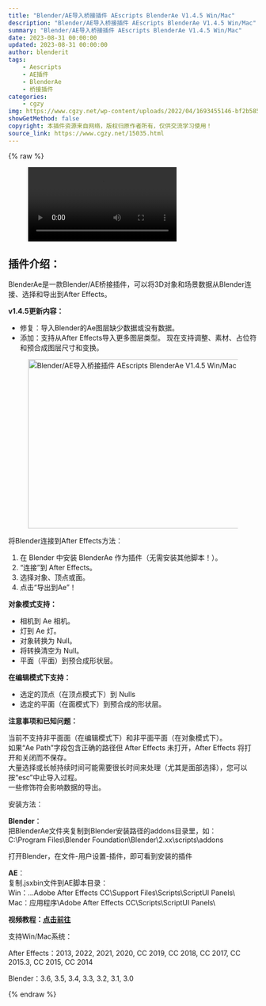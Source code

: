 ```yaml
---
title: "Blender/AE导入桥接插件 AEscripts BlenderAe V1.4.5 Win/Mac"
description: "Blender/AE导入桥接插件 AEscripts BlenderAe V1.4.5 Win/Mac"
summary: "Blender/AE导入桥接插件 AEscripts BlenderAe V1.4.5 Win/Mac"
date: 2023-08-31 00:00:00
updated: 2023-08-31 00:00:00
author: blenderit
tags: 
    - Aescripts
    - AE插件
    - BlenderAe
    - 桥接插件
categories:
    - cgzy
img: https://www.cgzy.net/wp-content/uploads/2022/04/1693455146-bf2b585aaeb7a04.webp
showGetMethod: false
copyright: 本插件资源来自网络，版权归原作者所有，仅供交流学习使用！
source_link: https://www.cgzy.net/15035.html
---
```


{% raw %}
<figure class="wp-block-video aligncenter"><video controls src="https://cloud.video.taobao.com/play/u/195004553/p/1/e/6/t/1/355349820807.mp4"></video></figure><div class="wp-block-pandastudio-title"><div class="title_style_01"><h2 id="h2-0">插件介绍：</h2></div></div><p class="is-style-text-indent-2em">BlenderAe是一款Blender/AE桥接插件，可以将3D对象和场景数据从Blender连接、选择和导出到After Effects。</p><p><strong>v1.4.5更新内容：</strong></p><ul>
<li>修复：导入Blender的Ae图层缺少数据或没有数据。</li>



<li>添加：支持从After Effects导入更多图层类型。 现在支持调整、素材、占位符和预合成图层尺寸和变换。</li>
</ul><div class="wp-block-image is-style-border-round-and-with-shadow">
<figure class="aligncenter size-full"><img fetchpriority="high" decoding="async" width="460" height="342" src="https://www.cgzy.net/wp-content/uploads/2023/08/1693455019-1aaab14553dac06.webp" class="wp-image-33321" title="Blender/AE导入桥接插件 AEscripts BlenderAe V1.4.5 Win/Mac" alt="Blender/AE导入桥接插件 AEscripts BlenderAe V1.4.5 Win/Mac"></figure></div><div class="wp-block-pandastudio-title"><div class="title_style_01"><p>将Blender连接到After Effects方法：</p></div></div><ol>
<li>在 Blender 中安装 BlenderAe 作为插件（无需安装其他脚本！）。</li>



<li>“连接”到 After Effects。</li>



<li>选择对象、顶点或面。</li>



<li>点击“导出到Ae”！</li>
</ol><p><strong>对象模式支持：</strong></p><ul>
<li>相机到 Ae 相机。</li>



<li>灯到 Ae 灯。</li>



<li>对象转换为 Null。</li>



<li>将转换清空为 Null。</li>



<li>平面（平面）到预合成形状层。</li>
</ul><p><strong>在编辑模式下支持：</strong></p><ul>
<li>选定的顶点（在顶点模式下）到 Nulls</li>



<li>选定的平面（在面模式下）到预合成的形状层。</li>
</ul><p><strong>注意事项和已知问题：</strong></p><p>当前不支持非平面面（在编辑模式下）和非平面平面（在对象模式下）。<br>如果“Ae Path”字段包含正确的路径但 After Effects 未打开，After Effects 将打开和关闭而不保存。<br>大量选择或长帧持续时间可能需要很长时间来处理（尤其是面部选择），您可以按“esc”中止导入过程。<br>一些修饰符会影响数据的导出。</p><div class="wp-block-pandastudio-title"><div class="title_style_01"><p>安装方法：</p></div></div><p><strong>Blender</strong>：<br>把BlenderAe文件夹复制到Blender安装路径的addons目录里，如：<br>C:\Program Files\Blender Foundation\Blender\2.xx\scripts\addons</p><p>打开Blender，在文件-用户设置-插件，即可看到安装的插件</p><p><strong>AE</strong>：<br>复制.jsxbin文件到AE脚本目录：<br>Win：…Adobe After Effects CC\Support Files\Scripts\ScriptUI Panels\<br>Mac：应用程序\Adobe After Effects CC\Scripts\ScriptUI Panels\</p><p class="has-text-align-center"><strong>视频教程：<a href="https://www.cgzy.net/go?_=98e0360b84aHR0cHM6Ly93d3cuYmlsaWJpbGkuY29tL3ZpZGVvL0JWMUdxNHkxUzczeS8%3D" data-type="URL" data-id="https://www.cgzy.net/go?_=98e0360b84aHR0cHM6Ly93d3cuYmlsaWJpbGkuY29tL3ZpZGVvL0JWMUdxNHkxUzczeS8%3D" target="_blank" rel="noreferrer noopener">点击前往</a></strong></p><div class="wp-block-pandastudio-tips"><div class="tip success "><p>支持Win/Mac系统：</p>
<p>After Effects：2013, 2022, 2021, 2020, CC 2019, CC 2018, CC 2017, CC 2015.3, CC 2015, CC 2014</p>
<p>Blender：3.6, 3.5, 3.4, 3.3, 3.2, 3.1, 3.0</p>
</div></div>
<div style="display: none">cgzy</div>
{% endraw %}